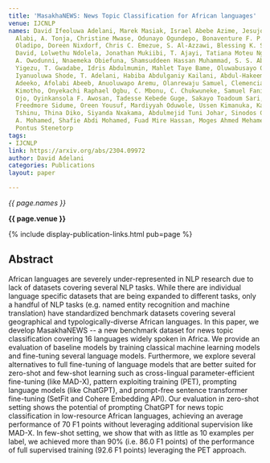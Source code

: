 ```yaml
---
title: 'MasakhaNEWS: News Topic Classification for African languages'
venue: IJCNLP
names: David Ifeoluwa Adelani, Marek Masiak, Israel Abebe Azime, Jesujoba Oluwadara
  Alabi, A. Tonja, Christine Mwase, Odunayo Ogundepo, Bonaventure F. P. Dossou, Akintunde
  Oladipo, Doreen Nixdorf, Chris C. Emezue, S. Al-Azzawi, Blessing K. Sibanda, Davis
  David, Lolwethu Ndolela, Jonathan Mukiibi, T. Ajayi, Tatiana Moteu Ngoli, B. Odhiambo,
  A. Owodunni, Nnaemeka Obiefuna, Shamsuddeen Hassan Muhammad, S. S. Abdullahi, M.
  Yigezu, T. Gwadabe, Idris Abdulmumin, Mahlet Taye Bame, Oluwabusayo Olufunke Awoyomi,
  Iyanuoluwa Shode, T. Adelani, Habiba Abdulganiy Kailani, Abdul-Hakeem Omotayo, Adetola
  Adeeko, Afolabi Abeeb, Anuoluwapo Aremu, Olanrewaju Samuel, Clemencia Siro, Wangari
  Kimotho, Onyekachi Raphael Ogbu, C. Mbonu, C. Chukwuneke, Samuel Fanijo, Jessica
  Ojo, Oyinkansola F. Awosan, Tadesse Kebede Guge, Sakayo Toadoum Sari, Pamela Nyatsine,
  Freedmore Sidume, Oreen Yousuf, Mardiyyah Oduwole, Ussen Kimanuka, Kanda Patrick
  Tshinu, Thina Diko, Siyanda Nxakama, Abdulmejid Tuni Johar, Sinodos Gebre, Muhidin
  A. Mohamed, Shafie Abdi Mohamed, Fuad Mire Hassan, Moges Ahmed Mehamed, Evrard Ngabire,
  Pontus Stenetorp
tags:
- IJCNLP
link: https://arxiv.org/abs/2304.09972
author: David Adelani
categories: Publications
layout: paper

---
```


*{{ page.names }}*

**{{ page.venue }}**

{% include display-publication-links.html pub=page %}

## Abstract

African languages are severely under-represented in NLP research due to lack of datasets covering several NLP tasks. While there are individual language specific datasets that are being expanded to different tasks, only a handful of NLP tasks (e.g. named entity recognition and machine translation) have standardized benchmark datasets covering several geographical and typologically-diverse African languages. In this paper, we develop MasakhaNEWS -- a new benchmark dataset for news topic classification covering 16 languages widely spoken in Africa. We provide an evaluation of baseline models by training classical machine learning models and fine-tuning several language models. Furthermore, we explore several alternatives to full fine-tuning of language models that are better suited for zero-shot and few-shot learning such as cross-lingual parameter-efficient fine-tuning (like MAD-X), pattern exploiting training (PET), prompting language models (like ChatGPT), and prompt-free sentence transformer fine-tuning (SetFit and Cohere Embedding API). Our evaluation in zero-shot setting shows the potential of prompting ChatGPT for news topic classification in low-resource African languages, achieving an average performance of 70 F1 points without leveraging additional supervision like MAD-X. In few-shot setting, we show that with as little as 10 examples per label, we achieved more than 90\% (i.e. 86.0 F1 points) of the performance of full supervised training (92.6 F1 points) leveraging the PET approach.